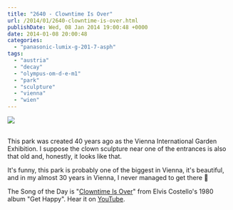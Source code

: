 ```yaml
---
title: "2640 - Clowntime Is Over"
url: /2014/01/2640-clowntime-is-over.html
publishDate: Wed, 08 Jan 2014 19:00:48 +0000
date: 2014-01-08 20:00:48
categories: 
  - "panasonic-lumix-g-201-7-asph"
tags: 
  - "austria"
  - "decay"
  - "olympus-om-d-e-m1"
  - "park"
  - "sculpture"
  - "vienna"
  - "wien"
---
```

<div class="container">
<div class="center"><a target="_blank" href="https://d25zfm9zpd7gm5.cloudfront.net/1200x1200/2014/20140105_114424_lr.jpg"><img src="https://d25zfm9zpd7gm5.cloudfront.net/0600x0600/2014/20140105_114424_lr.jpg" /></a></div>
</div>
<br />

This park was created 40 years ago as the Vienna International Garden Exhibition. I suppose the clown sculpture near one of the entrances is also that old and, honestly, it looks like that.

<a target="_blank" href="https://d25zfm9zpd7gm5.cloudfront.net/1200x1200/2014/20140105_114331_lr.jpg"><img style="margin: 0pt 10px 0pt 0px; float: left;" src="https://d25zfm9zpd7gm5.cloudfront.net/0150x0150/2014/20140105_114331_lr.jpg" alt="" border="0" /></a> It's funny, this park is probably one of the biggest in Vienna, it's beautiful, and in my almost 30 years in Vienna, I never managed to get there 🙂

 The Song of the Day is "<a href="http://www.lyricsmode.com/lyrics/e/elvis_costello/clowntime_is_over_lyrics.html" target="_blank">Clowntime Is Over</a>" from Elvis Costello's 1980 album "Get Happy". Hear it on <a href="http://www.youtube.com/watch?v=licLyL8OETk" target="_blank">YouTube</a>.
